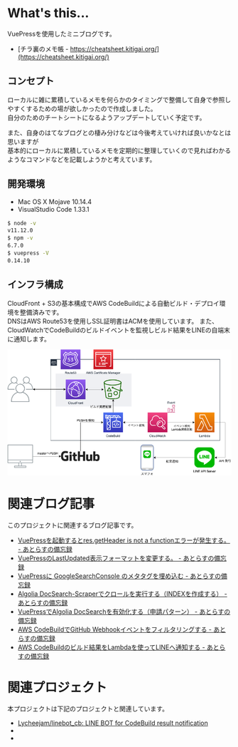# What's this...

VuePressを使用したミニブログです。  

* [チラ裏のメモ帳 - https://cheatsheet.kitigai.org/](https://cheatsheet.kitigai.org/)

## コンセプト

ローカルに雑に累積しているメモを何らかのタイミングで整備して自身で参照しやすくするための場が欲しかったので作成しました。  
自分のためのチートシートになるようアップデートしていく予定です。

また、自身のはてなブログとの棲み分けなどは今後考えていければ良いかなとは思いますが  
基本的にローカルに累積しているメモを定期的に整理していくので見ればわかるようなコマンドなどを記載しようかと考えています。

## 開発環境

* Mac OS X Mojave 10.14.4
* VisualStudio Code 1.33.1

```sh
$ node -v
v11.12.0
$ npm -v
6.7.0
$ vuepress -V
0.14.10
```

## インフラ構成

CloudFront + S3の基本構成でAWS CodeBuildによる自動ビルド・デプロイ環境を整備済みです。  
DNSはAWS Route53を使用しSSL証明書はACMを使用しています。
また、CloudWatchでCodeBuildのビルドイベントを監視しビルド結果をLINEの自端末に通知します。

![インフラ構成図](images/cheatsheet.png)

# 関連ブログ記事
このプロジェクトに関連するブログ記事です。

* [VuePressを起動するとres\.getHeader is not a functionエラーが発生する。 \- あとらすの備忘録](https://kitigai.hatenablog.com/entry/2019/03/23/040448)
* [VuePressのLastUpdated表示フォーマットを変更する。 \- あとらすの備忘録](https://kitigai.hatenablog.com/entry/2019/03/24/033818)
* [VuePressに GoogleSearchConsole のメタタグを埋め込む \- あとらすの備忘録](https://kitigai.hatenablog.com/entry/2019/03/28/233451)
* [Algolia DocSearch\-Scraperでクロールを実行する（INDEXを作成する） \- あとらすの備忘録](https://kitigai.hatenablog.com/entry/2019/04/03/155921)
* [VuePressでAlgolia DocSearchを有効化する（申請パターン） \- あとらすの備忘録](https://kitigai.hatenablog.com/entry/2019/04/04/133432)
* [AWS CodeBuildでGitHub Webhookイベントをフィルタリングする \- あとらすの備忘録](https://kitigai.hatenablog.com/entry/2019/04/13/220607)
* [AWS CodeBuildのビルド結果をLambdaを使ってLINEへ通知する \- あとらすの備忘録](https://kitigai.hatenablog.com/entry/2019/04/14/163338)

# 関連プロジェクト
本プロジェクトは下記のプロジェクトと関連しています。

* [Lycheejam/linebot\_cb: LINE BOT for CodeBuild result notification](https://github.com/Lycheejam/linebot_cb)
* 
* 
